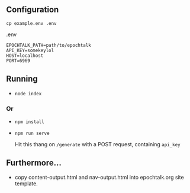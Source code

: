 ## Configuration

`cp example.env .env`

.env

```
EPOCHTALK_PATH=path/to/epochtalk
API_KEY=somekeylol
HOST=localhost
PORT=6969
```

## Running

* `node index`

### Or

* `npm install`

* `npm run serve`

  Hit this thang on `/generate` with a POST request, containing `api_key`

## Furthermore...

* copy content-output.html and nav-output.html into epochtalk.org site template.
